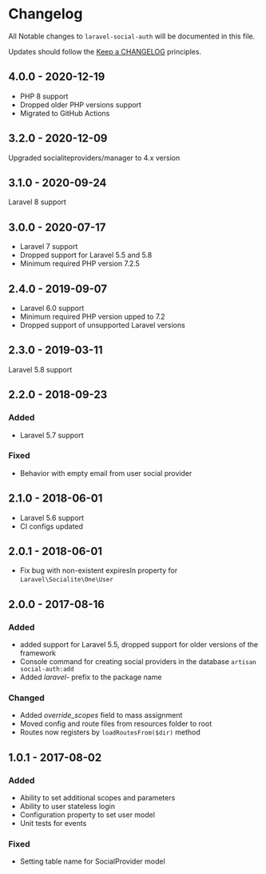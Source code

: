 # Changelog

All Notable changes to `laravel-social-auth` will be documented in this file.

Updates should follow the [Keep a CHANGELOG](http://keepachangelog.com/) principles.

## 4.0.0 - 2020-12-19

- PHP 8 support
- Dropped older PHP versions support
- Migrated to GitHub Actions

## 3.2.0 - 2020-12-09

Upgraded socialiteproviders/manager to 4.x version

## 3.1.0 - 2020-09-24

Laravel 8 support

## 3.0.0 - 2020-07-17

- Laravel 7 support
- Dropped support for Laravel 5.5 and 5.8
- Minimum required PHP version 7.2.5

## 2.4.0 - 2019-09-07

- Laravel 6.0 support
- Minimum required PHP version upped to 7.2
- Dropped support of unsupported Laravel versions

## 2.3.0 - 2019-03-11

Laravel 5.8 support

## 2.2.0 - 2018-09-23

### Added
- Laravel 5.7 support

### Fixed
- Behavior with empty email from user social provider

## 2.1.0 - 2018-06-01

- Laravel 5.6 support
- CI configs updated

## 2.0.1 - 2018-06-01

- Fix bug with non-existent expiresIn property for `Laravel\Socialite\One\User`

## 2.0.0 - 2017-08-16

### Added
- added support for Laravel 5.5, dropped support for older versions of the framework
- Console command for creating social providers in the database `artisan social-auth:add`
- Added _laravel-_ prefix to the package name

### Changed
- Added _override_scopes_ field to mass assignment
- Moved config and route files from resources folder to root
- Routes now registers by `loadRoutesFrom($dir)` method

## 1.0.1 - 2017-08-02

### Added
- Ability to set additional scopes and parameters
- Ability to user stateless login
- Configuration property to set user model
- Unit tests for events

### Fixed
- Setting table name for SocialProvider model
